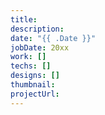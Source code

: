 ```yaml
---
title:
description:
date: "{{ .Date }}"
jobDate: 20xx
work: []
techs: []
designs: []
thumbnail:
projectUrl:
---
```

